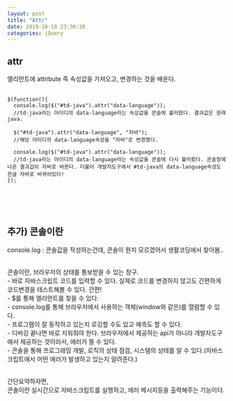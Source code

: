 ```yaml
---
layout: post
title: "Attr"
date: 2019-10-18 23:30:10
categories: jQuery
---
```

## attr <br>
앨리먼트에 attribute 즉 속성값을 가져오고, 변경하는 것을 배운다.<br><br>

    $(function(){
      console.log($("#td-java").attr("data-language"));
      //td-java라는 아이디의 data-language라는 속성값을 콘솔에 불러왔다. 결과값은 원래 java.      

      $("#td-java").attr("data-language", "자바");
      //해당 아이디의 data-language속성을 "자바"로 변경했다.

      console.log($("#td-java").attr("data-language"));
      //td-java라는 아이디의 data-language라는 속성값을 콘솔에 다시 불러왔다. 콘솔창에 나온 결과값이 자바로 바뀐다. 더불어 개발자도구에서 #td-java의 data-language속성도 한글 자바로 바뀌어있다!
    });

<br><br><br>

## 추가) 콘솔이란 <br>
console.log : 콘솔값을 작성하는건데, 콘솔이 뭔지 모르겠어서 생활코딩에서 찾아봄..<br><br>

콘솔이란, 브라우저의 상태를 통보받을 수 있는 창구.<br>
	- 바로 자바스크립트 코드를 입력할 수 있다. 실제로 코드를 변경하지 않고도 간편하게 코드변경을 테스트해볼 수 있다. 간편!<br>
	- $를 통해 엘리먼트를 찾을 수 있다.<br>
	- console.log를 통해 브라우저에서 사용하는 객체(window와 같은)를 열람할 수 있다.<br>
	- 프로그램이 잘 동작하고 있는지 로깅할 수도 있고 예측도 할 수 있다.<br>
	- 디버깅 끝나면 바로 지워줘야 한다. 브라우저에서 제공하는 api가 아니라 개발자도구에서 제공하는 것이라서, 에러가 뜰 수 있다.<br>
	- 콘솔을 통해 프로그래밍 개발, 로직의 상태 점검, 시스템의 상태를 알 수 있다.(자바스크립트에서 어떤 에러가 발생하고 있는지 알려준다.)<br><br>

간단요약하자면,<br>
콘솔이란 실시간으로 자바스크립트를 실행하고, 에러 메시지등을 출력해주는 기능이다. <br>

